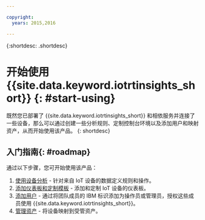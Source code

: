 ```yaml
---

copyright:
  years: 2015,2016

---
```


{:shortdesc: .shortdesc}

# 开始使用 {{site.data.keyword.iotrtinsights_short}} {: #start-using}
既然您已部署了 {{site.data.keyword.iotrtinsights_short}} 和相依服务并连接了一些设备，那么可以通过创建一些分析规则、定制控制台环境以及添加用户和映射资产，从而开始使用该产品。
{: shortdesc}

## 入门指南{: #roadmap}
通过以下步骤，您可开始使用该产品：  
1. [使用设备分析](rules.html "使用设备分析") - 针对来自 IoT 设备的数据定义规则和操作。
2. [添加仪表板和定制模板](dashboards.html "使用设备分析") - 添加和定制 IoT 设备的仪表板。
3. [添加用户](users.html "添加用户") - 通过将团队成员的 IBM 标识添加为操作员或管理员，授权这些成员使用 {{site.data.keyword.iotrtinsights_short}}。
4. [管理资产](assets.html "管理资产") - 将设备映射到受管资产。
